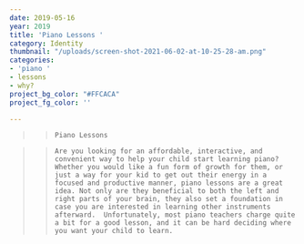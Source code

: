 ```yaml
---
date: 2019-05-16
year: 2019
title: 'Piano Lessons '
category: Identity
thumbnail: "/uploads/screen-shot-2021-06-02-at-10-25-28-am.png"
categories:
- 'piano '
- lessons
- why?
project_bg_color: "#FFCACA"
project_fg_color: ''

---
```

> >     Piano Lessons

> >     Are you looking for an affordable, interactive, and convenient way to help your child start learning piano? Whether you would like a fun form of growth for them, or just a way for your kid to get out their energy in a focused and productive manner, piano lessons are a great idea. Not only are they beneficial to both the left and right parts of your brain, they also set a foundation in case you are interested in learning other instruments afterward.  Unfortunately, most piano teachers charge quite a bit for a good lesson, and it can be hard deciding where you want your child to learn.
